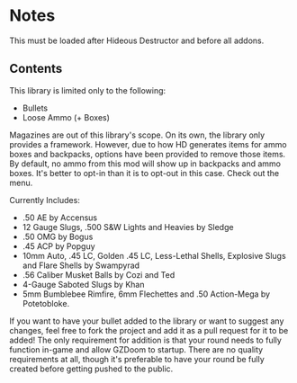 # Notes

This must be loaded after Hideous Destructor and before all addons.

## Contents

This library is limited only to the following:

- Bullets
- Loose Ammo (+ Boxes)

Magazines are out of this library's scope. On its own, the library only provides a framework. However, due to how HD generates items for ammo boxes and backpacks, options have been provided to remove those items. By default, no ammo from this mod will show up in backpacks and ammo boxes. It's better to opt-in than it is to opt-out in this case. Check out the menu.

Currently Includes:

- .50 AE by Accensus
- 12 Gauge Slugs, .500 S&W Lights and Heavies by Sledge
- .50 OMG by Bogus
- .45 ACP by Popguy
- 10mm Auto, .45 LC, Golden .45 LC, Less-Lethal Shells, Explosive Slugs and Flare Shells by Swampyrad
- .56 Caliber Musket Balls by Cozi and Ted
- 4-Gauge Saboted Slugs by Khan
- 5mm Bumblebee Rimfire, 6mm Flechettes and .50 Action-Mega by Potetobloke.

If you want to have your bullet added to the library or want to suggest any changes, feel free to fork the project and add it as a pull request for it to be added!
The only requirement for addition is that your round needs to fully function in-game and allow GZDoom to startup. There are no quality requirements at all, though it's preferable to have your round be fully created before getting pushed to the public.
